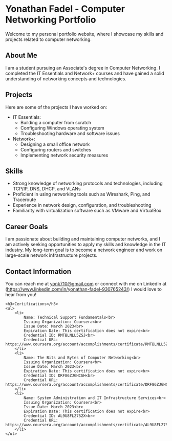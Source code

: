 # Yonathan Fadel - Computer Networking Portfolio

Welcome to my personal portfolio website, where I showcase my skills and projects related to computer networking.

## About Me
I am a student pursuing an Associate's degree in Computer Networking. I completed the IT Essentials and Network+ courses and have gained a solid understanding of networking concepts and technologies.

## Projects
Here are some of the projects I have worked on:

- IT Essentials:
    - Building a computer from scratch
    - Configuring Windows operating system
    - Troubleshooting hardware and software issues
- Network+:
    - Designing a small office network
    - Configuring routers and switches
    - Implementing network security measures

## Skills
- Strong knowledge of networking protocols and technologies, including TCP/IP, DNS, DHCP, and VLANs
- Proficient in using networking tools such as Wireshark, Ping, and Traceroute
- Experience in network design, configuration, and troubleshooting
- Familiarity with virtualization software such as VMware and VirtualBox

## Career Goals
I am passionate about building and maintaining computer networks, and I am actively seeking opportunities to apply my skills and knowledge in the IT industry. My long-term goal is to become a network engineer and work on large-scale network infrastructure projects.

## Contact Information
You can reach me at yonk710@gmail.com or connect with me on LinkedIn at (https://www.linkedin.com/in/yonathan-fadel-930765243/) I would love to hear from you!


	<h3>Certifications</h3>
	<ul>
		<li>
			Name: Technical Support Fundamentals<br>
			Issuing Organization: Coursera<br>
			Issue Date: March 2023<br>
			Expiration Date: This certification does not expire<br>
			Credential ID: RMTBLNLL5ZSJ<br>
			Credential URL: https://www.coursera.org/account/accomplishments/certificate/RMTBLNLL5ZSJ
		</li>
		<li>
			Name: The Bits and Bytes of Computer Networking<br>
			Issuing Organization: Coursera<br>
			Issue Date: March 2023<br>
			Expiration Date: This certification does not expire<br>
			Credential ID: DRF86ZJGHCGH<br>
			Credential URL: https://www.coursera.org/account/accomplishments/certificate/DRF86ZJGHCGH
		</li>
		<li>
			Name: System Administration and IT Infrastructure Services<br>
			Issuing Organization: Coursera<br>
			Issue Date: March 2023<br>
			Expiration Date: This certification does not expire<br>
			Credential ID: AL9U8FLZ752X<br>
			Credential URL: https://www.coursera.org/account/accomplishments/certificate/AL9U8FLZ752X
		</li>
	</ul>
</section>
